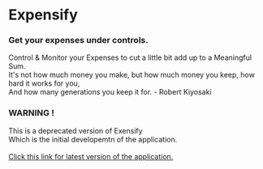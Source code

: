 
<h1>Expensify</h1>
<h3>Get your expenses under controls.</h3>

Control & Monitor your Expenses to cut a little bit add up to a Meaningful Sum.<br/>
It's not how much money you make, but how much money you keep, how hard it works for you, <br/>
And how many generations you keep it for. - Robert Kiyosaki

###  WARNING !
This is a deprecated version of Exensify<br/>
Which is the initial developemtn of the application.<br/><br/>
[Click this link for latest version of the application.](https://github.com/Amarjit-ph/expensify)
